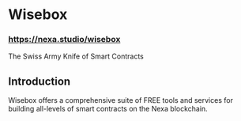 # Wisebox

### https://nexa.studio/wisebox

The Swiss Army Knife of Smart Contracts


## Introduction

Wisebox offers a comprehensive suite of FREE tools and services for building all-levels of smart contracts on the Nexa blockchain.
